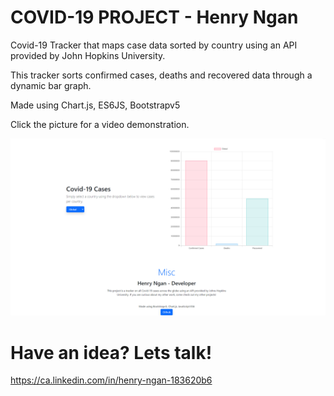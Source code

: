 # COVID-19 PROJECT - Henry Ngan

Covid-19 Tracker that maps case data sorted by country using an API provided by John Hopkins University.

This tracker sorts confirmed cases, deaths and recovered data through a dynamic bar graph.

Made using Chart.js, ES6JS, Bootstrapv5

Click the picture for a video demonstration.


[![Click Me!](https://github.com/henryngann/covid-19-tracker/blob/main/screenshot.png)](https://www.youtube.com/watch?v=889NxDlaPSg&feature=youtu.be)



# Have an idea? Lets talk!

https://ca.linkedin.com/in/henry-ngan-183620b6
